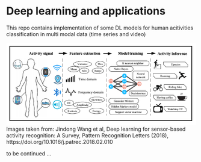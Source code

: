 # Deep learning and applications

This repo contains implementation of some DL models for human acitivities classification in multi modal data (time series and video)

<img src="./har.png"/>
Images taken from: Jindong Wang et al, Deep learning for sensor-based activity recognition: A Survey, Pattern Recognition Letters (2018), https://doi.org/10.1016/j.patrec.2018.02.010

to be continued ...

